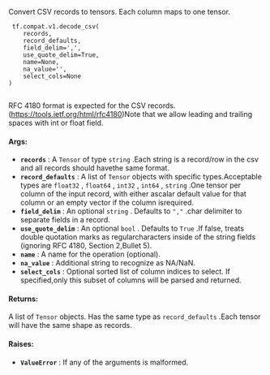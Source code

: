 Convert CSV records to tensors. Each column maps to one tensor.

```
 tf.compat.v1.decode_csv(
    records,
    record_defaults,
    field_delim=',',
    use_quote_delim=True,
    name=None,
    na_value='',
    select_cols=None
)
 
```

RFC 4180 format is expected for the CSV records.(https://tools.ietf.org/html/rfc4180)Note that we allow leading and trailing spaces with int or float field.

#### Args:
- **`records`** : A  `Tensor`  of type  `string` .Each string is a record/row in the csv and all records should havethe same format.
- **`record_defaults`** : A list of  `Tensor`  objects with specific types.Acceptable types are  `float32` ,  `float64` ,  `int32` ,  `int64` ,  `string` .One tensor per column of the input record, with either ascalar default value for that column or an empty vector if the column isrequired.
- **`field_delim`** : An optional  `string` . Defaults to  `","` .char delimiter to separate fields in a record.
- **`use_quote_delim`** : An optional  `bool` . Defaults to  `True` .If false, treats double quotation marks as regularcharacters inside of the string fields (ignoring RFC 4180, Section 2,Bullet 5).
- **`name`** : A name for the operation (optional).
- **`na_value`** : Additional string to recognize as NA/NaN.
- **`select_cols`** : Optional sorted list of column indices to select. If specified,only this subset of columns will be parsed and returned.


#### Returns:
A list of  `Tensor`  objects. Has the same type as  `record_defaults` .Each tensor will have the same shape as records.

#### Raises:
- **`ValueError`** : If any of the arguments is malformed.

